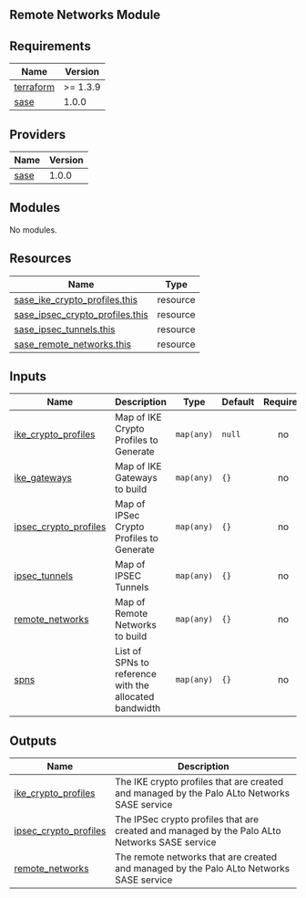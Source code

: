## Remote Networks Module

<!-- BEGINNING OF PRE-COMMIT-TERRAFORM DOCS HOOK -->
## Requirements

| Name | Version |
|------|---------|
| <a name="requirement_terraform"></a> [terraform](#requirement\_terraform) | >= 1.3.9 |
| <a name="requirement_sase"></a> [sase](#requirement\_sase) | 1.0.0 |

## Providers

| Name | Version |
|------|---------|
| <a name="provider_sase"></a> [sase](#provider\_sase) | 1.0.0 |

## Modules

No modules.

## Resources

| Name | Type |
|------|------|
| [sase_ike_crypto_profiles.this](https://registry.terraform.io/providers/paloaltonetworks-local/sase/1.0.0/docs/resources/ike_crypto_profiles) | resource |
| [sase_ipsec_crypto_profiles.this](https://registry.terraform.io/providers/paloaltonetworks-local/sase/1.0.0/docs/resources/ipsec_crypto_profiles) | resource |
| [sase_ipsec_tunnels.this](https://registry.terraform.io/providers/paloaltonetworks-local/sase/1.0.0/docs/resources/ipsec_tunnels) | resource |
| [sase_remote_networks.this](https://registry.terraform.io/providers/paloaltonetworks-local/sase/1.0.0/docs/resources/remote_networks) | resource |

## Inputs

| Name | Description | Type | Default | Required |
|------|-------------|------|---------|:--------:|
| <a name="input_ike_crypto_profiles"></a> [ike\_crypto\_profiles](#input\_ike\_crypto\_profiles) | Map of IKE Crypto Profiles to Generate | `map(any)` | `null` | no |
| <a name="input_ike_gateways"></a> [ike\_gateways](#input\_ike\_gateways) | Map of IKE Gateways to build | `map(any)` | `{}` | no |
| <a name="input_ipsec_crypto_profiles"></a> [ipsec\_crypto\_profiles](#input\_ipsec\_crypto\_profiles) | Map of IPSec Crypto Profiles to Generate | `map(any)` | `{}` | no |
| <a name="input_ipsec_tunnels"></a> [ipsec\_tunnels](#input\_ipsec\_tunnels) | Map of IPSEC Tunnels | `map(any)` | `{}` | no |
| <a name="input_remote_networks"></a> [remote\_networks](#input\_remote\_networks) | Map of Remote Networks to build | `map(any)` | `{}` | no |
| <a name="input_spns"></a> [spns](#input\_spns) | List of SPNs to reference with the allocated bandwidth | `map(any)` | `{}` | no |

## Outputs

| Name | Description |
|------|-------------|
| <a name="output_ike_crypto_profiles"></a> [ike\_crypto\_profiles](#output\_ike\_crypto\_profiles) | The IKE crypto profiles that are created and managed by the Palo ALto Networks SASE service |
| <a name="output_ipsec_crypto_profiles"></a> [ipsec\_crypto\_profiles](#output\_ipsec\_crypto\_profiles) | The IPSec crypto profiles that are created and managed by the Palo ALto Networks SASE service |
| <a name="output_remote_networks"></a> [remote\_networks](#output\_remote\_networks) | The remote networks that are created and managed by the Palo ALto Networks SASE service |
<!-- END OF PRE-COMMIT-TERRAFORM DOCS HOOK -->